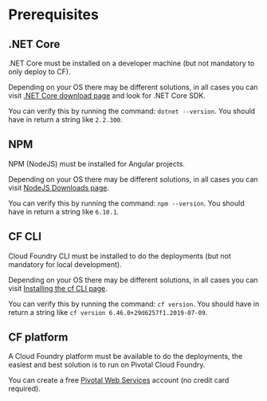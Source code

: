 # Prerequisites

## .NET Core

.NET Core must be installed on a developer machine (but not mandatory to only deploy to CF).

Depending on your OS there may be different solutions, in all cases you can visit [.NET Core download page](https://dotnet.microsoft.com/download) and look for .NET Core SDK.

You can verify this by running the command: `dotnet --version`. You should have in return a string like `2.2.300`.

## NPM

NPM (NodeJS) must be installed for Angular projects.

Depending on your OS there may be different solutions, in all cases you can visit [NodeJS Downloads page](https://nodejs.org/en/download/).

You can verify this by running the command: `npm --version`. You should have in return a string like `6.10.1`.

## CF CLI

Cloud Foundry CLI must be installed to do the deployments (but not mandatory for local development).

Depending on your OS there may be different solutions, in all cases you can visit [Installing the cf CLI page](https://docs.cloudfoundry.org/cf-cli/install-go-cli.html).

You can verify this by running the command: `cf version`. You should have in return a string like `cf version 6.46.0+29d6257f1.2019-07-09`.

## CF platform

A Cloud Foundry platform must be available to do the deployments, the easiest and best solution is to run on Pivotal Cloud Foundry.

You can create a free [Pivotal Web Services](https://try.run.pivotal.io/gettingstarted) account (no credit card required).
